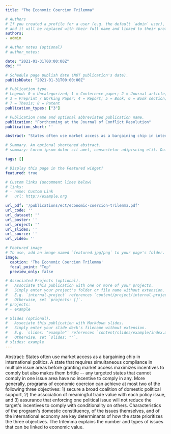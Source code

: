 ```yaml
---
title: "The Economic Coercion Trilemma"

# Authors
# If you created a profile for a user (e.g. the default `admin` user), write the username (folder name) here 
# and it will be replaced with their full name and linked to their profile.
authors:
- admin

# Author notes (optional)
# author_notes:

date: "2021-01-31T00:00:00Z"
doi: ""

# Schedule page publish date (NOT publication's date).
publishDate: "2021-01-31T00:00:00Z"

# Publication type.
# Legend: 0 = Uncategorized; 1 = Conference paper; 2 = Journal article;
# 3 = Preprint / Working Paper; 4 = Report; 5 = Book; 6 = Book section;
# 7 = Thesis; 8 = Patent
publication_types: ["3"]

# Publication name and optional abbreviated publication name.
publication: "Forthcoming at the Journal of Conflict Resolution"
publication_short: ''

abstract: "States often use market access as a bargaining chip in international politics. A state that requires simultaneous compliance in multiple issue areas before granting market access maximizes incentives to comply but also makes them brittle -- any targeted states that cannot comply in one issue area have no incentive to comply in any. More generally, programs of economic coercion can achieve at most two of the following three objectives: 1) secure a broad coalition of domestic political support, 2) the association of meaningful trade value with each policy issue, and 3) assurance that enforcing one political issue will not reduce the target's incentives to comply with conditionality on others. Characteristics of the program's domestic constituency, of the issues themselves, and of the international economy are key determinants of how the state prioritizes the three objectives. The trilemma explains the number and types of issues that can be linked to economic value."

# Summary. An optional shortened abstract.
# summary: Lorem ipsum dolor sit amet, consectetur adipiscing elit. Duis posuere tellus ac convallis placerat. Proin tincidunt magna sed ex sollicitudin condimentum.

tags: []

# Display this page in the Featured widget?
featured: true

# Custom links (uncomment lines below)
# links:
# - name: Custom Link
#   url: http://example.org

url_pdf: '/publications/ect/economic-coercion-trilemma.pdf'
url_code: ''
url_dataset: ''
url_poster: ''
url_project: ''
url_slides: ''
url_source: ''
url_video: ''

# Featured image
# To use, add an image named `featured.jpg/png` to your page's folder. 
image:
  caption: 'The Economic Coercion Trilemma'
  focal_point: "Top"
  preview_only: false

# Associated Projects (optional).
#   Associate this publication with one or more of your projects.
#   Simply enter your project's folder or file name without extension.
#   E.g. `internal-project` references `content/project/internal-project/index.md`.
#   Otherwise, set `projects: []`.
# projects:
# - example

# Slides (optional).
#   Associate this publication with Markdown slides.
#   Simply enter your slide deck's filename without extension.
#   E.g. `slides: "example"` references `content/slides/example/index.md`.
#   Otherwise, set `slides: ""`.
# slides: example
---
```


Abstract: States often use market access as a bargaining chip in international politics. A state that requires simultaneous compliance in multiple issue areas before granting market access maximizes incentives to comply but also makes them brittle -- any targeted states that cannot comply in one issue area have no incentive to comply in any. More generally, programs of economic coercion can achieve at most two of the following three objectives: 1) secure a broad coalition of domestic political support, 2) the association of meaningful trade value with each policy issue, and 3) assurance that enforcing one political issue will not reduce the target's incentives to comply with conditionality on others. Characteristics of the program's domestic constituency, of the issues themselves, and of the international economy are key determinants of how the state prioritizes the three objectives. The trilemma explains the number and types of issues that can be linked to economic value.
